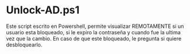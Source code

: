 # Unlock-AD.ps1
Este script escrito en Powershell, permite visualizar REMOTAMENTE si un usuario esta bloqueado, si le expiro la contraseña y cuando fue la ultima vez que la cambio. En caso de que este bloqueado, le pregunta si quiere desbloquearlo.
